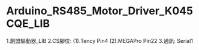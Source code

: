 # Arduino_RS485_Motor_Driver_K045CQE_LIB
  1.創盟驅動器_LIB
  2.CS腳位:
          (1).Tency     Pin4
          (2).MEGAPro   Pin22
  3.通訊: Serial1        
